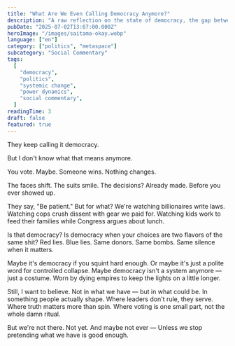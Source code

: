 ```yaml
---
title: "What Are We Even Calling Democracy Anymore?"
description: "A raw reflection on the state of democracy, the gap between rhetoric and reality, and the need for genuine systemic change."
pubDate: "2025-07-02T13:07:00.000Z"
heroImage: "/images/saitama-okay.webp"
language: ["en"]
category: ["politics", "metaspace"]
subcategory: "Social Commentary"
tags:
  [
    "democracy",
    "politics",
    "systemic change",
    "power dynamics",
    "social commentary",
  ]
readingTime: 3
draft: false
featured: true
---
```


They keep calling it democracy.

But I don't know what that means anymore.

You vote. Maybe.
Someone wins. Nothing changes.

The faces shift.
The suits smile.
The decisions? Already made.
Before you ever showed up.

They say, "Be patient."
But for what?
We're watching billionaires write laws.
Watching cops crush dissent with gear we paid for.
Watching kids work to feed their families while Congress argues about lunch.

Is that democracy?
Is democracy when your choices are two flavors of the same shit?
Red lies. Blue lies.
Same donors. Same bombs.
Same silence when it matters.

Maybe it's democracy if you squint hard enough.
Or maybe it's just a polite word for controlled collapse.
Maybe democracy isn't a system anymore — just a costume.
Worn by dying empires to keep the lights on a little longer.

Still, I want to believe.
Not in what we have — but in what could be.
In something people actually shape.
Where leaders don't rule, they serve.
Where truth matters more than spin.
Where voting is one small part, not the whole damn ritual.

But we're not there.
Not yet.
And maybe not ever —
Unless we stop pretending what we have is good enough.
